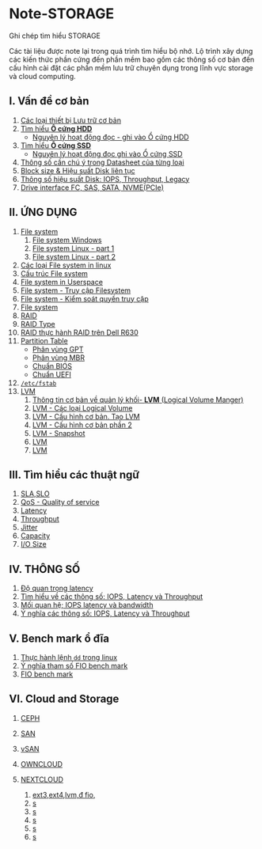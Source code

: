 # Note-STORAGE
Ghi chép tìm hiểu STORAGE

Các tài liệu được note lại trong quá trình tìm hiểu bộ nhớ. Lộ trình xây dựng các kiến thức phần cứng đến phần mềm bao gồm các thông số cơ bản đến cấu hình cài đặt các phần mềm lưu trữ chuyên dụng trong lĩnh vực storage và cloud computing.
## I. Vấn đề cơ bản	
1. [Các loại thiết bị Lưu trữ cơ bản](/Docs/1.Types-of-storage-devices.md)
1. [Tìm hiểu **Ổ cứng HDD**](/Docs/2.1hard-disk-drive.md)
    * [Nguyên lý hoạt động đọc - ghi vào Ổ cứng HDD](/Docs/2.2-Write-Read-HDD.md)
1. [Tìm hiểu **Ổ cứng SSD**](/Docs/3.SSD.md)
    * [Nguyên lý hoạt động đọc ghi vào  Ổ cứng SSD](/Docs/3.2-ssd-work.md)
1. [Thông số cần chú ý trong Datasheet của từng loại](/Docs/4.data-sheet-drive.md)
1. [Block size & Hiệu suất Disk liên tục](/Docs/5.performance&block.md)
1. [Thông số hiệu suất Disk: IOPS, Throughput, Legacy](/IOPS/README.md)
1. [Drive interface FC, SAS, SATA, NVME(PCIe)](/Docs/6.drive-interfaces.md)
## II. ỨNG DỤNG
1. [File system](/Docs/Filesystem/1.file-system.md)
    1. [File system Windows](/Docs/Filesystem/1.1.File-system-Windows.md)
    1. [File system Linux - part 1](/Docs/Filesystem/1.2.File-system-Linux.md)
    1. [File system Linux - part 2](/Docs/Filesystem/1.3.File-system-Linux2.md)
1. [Các loại File system in linux](/Docs/Filesystem/2.types-file-linux.md)
1. [Cấu trúc File system](/Docs/Filesystem/3.Structure-FS.md)
1. [File system in Userspace](/Docs/Filesystem/4.FUSE.md)
1. [File system - Truy cập Filesystem](/Docs/Filesystem/5.access-fs.md)
1. [File system - Kiểm soát quyền truy cập](/Docs/Filesystem/6.permission-access.md)
1. [File system](/Docs/Filesystem/7.fs-struc.md)
1. [RAID](/Docs/Raid/raid.md)
1. [RAID Type](/Docs/Raid/type-raid.md)
1. [RAID thực hành RAID trên Dell R630](/Docs/Raid/LAB-raid-dellR630.md)
1. [Partition Table](/Docs/PartitionTable/Partition-Table.md)
    * [Phân vùng GPT](/Docs/PartitionTable/GPT.md)
    * [Phân vùng MBR](/Docs/PartitionTable/MBR.md)
    * [Chuẩn BIOS](/Docs/PartitionTable/BIOS.md)
    * [Chuẩn UEFI](/Docs/PartitionTable/UEFI.md)
1. [`/etc/fstab`](https://imgur.com/OdT8JwX)
1. [LVM](/Docs/LVM/README.md)
    1. [Thông tin cơ bản về quản lý khối- **LVM** (Logical Volume Manger)](/Docs/LVM/lvm.md)
    1. [LVM - Các loại Logical Volume](/Docs/LVM/2.Type-lv.md)
    1. [LVM - Cấu hình cơ bản. Tạo LVM](/Docs/LVM/3.config-basic.md)
    1. [LVM - Cấu hình cơ bản phần 2](/Docs/LVM/4.config-basic-2.md)
    1. [LVM - Snapshot](/Docs/LVM/5.lvm-snapshot.md)
    1. [LVM](/Docs/LVM/)
    1. [LVM](/Docs/LVM/)
## III. Tìm hiểu các thuật ngữ	
1. [SLA,SLO](/Docs/)
1. [QoS - Quality of service](/Docs/)
1. [Latency](/Docs/)
1. [Throughput](/Docs/)
1. [Jitter](/Docs/)
1. [Capacity](/Docs/)
1. [I/O Size](/Docs/)
## IV. THÔNG SỐ	
1. [Độ quan trọng latency](/Docs/)
1. [Tìm hiểu về các thông số: IOPS, Latency và Throughput](/Docs/)
1. [Mối quan hệ; IOPS latency và bandwidth](/Docs/)
1. [Ý nghĩa các thông số: IOPS, Latency và Throughput](/Docs/)
## V. Bench mark ổ đĩa	
1. [Thực hành lệnh `dd` trong linux](/Docs/)
1. [Ý nghĩa tham số FIO bench mark](/Docs/)       
1. [FIO bench mark](/Docs/)   
## VI. Cloud and Storage
1. [CEPH](/)
1. [SAN](/)
1. [vSAN](/)
1. [OWNCLOUD](/) 
1. [NEXTCLOUD](/)




    1. [ext3,ext4,lvm,đ fio,]()
    1. [s]()
    1. [s]()
    1. [s]()
    1. [s]()
    1. [s]()